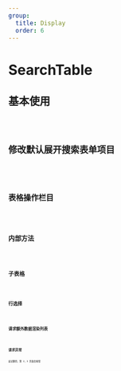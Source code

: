 ```yaml
---
group:
  title: Display
  order: 6
---
```


# SearchTable

## 基本使用

<code src="./demos/basic" />

## 修改默认展开搜索表单项目

<code src="./demos/defaultFieldCount" />

## 表格操作栏目

<code src="./demos/actions" />

## 内部方法

<code src="./demos/reload" />

## 子表格

<code src="./demos/tabs" />

## 行选择

<code src="./demos/row-selection" />

## 请求额外数据渲染列表

<code src="./demos/requestData" />

## 请求异常

尝试翻页，第 2，3 页面会报错

<code src="./demos/throwError" />
